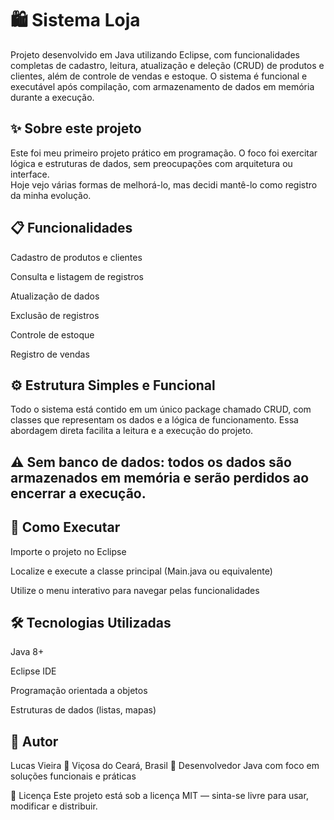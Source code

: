 # 🛍️ Sistema Loja
Projeto desenvolvido em Java utilizando Eclipse, com funcionalidades completas de cadastro, leitura, atualização e deleção (CRUD) de produtos e clientes, além de controle de vendas e estoque. O sistema é funcional e executável após compilação, com armazenamento de dados em memória durante a execução.

## ✨ Sobre este projeto
Este foi meu primeiro projeto prático em programação. O foco foi exercitar lógica e estruturas de dados, sem preocupações com arquitetura ou interface.  
Hoje vejo várias formas de melhorá-lo, mas decidi mantê-lo como registro da minha evolução.

## 📋 Funcionalidades
Cadastro de produtos e clientes

Consulta e listagem de registros

Atualização de dados

Exclusão de registros

Controle de estoque

Registro de vendas

## ⚙️ Estrutura Simples e Funcional
Todo o sistema está contido em um único package chamado CRUD, com classes que representam os dados e a lógica de funcionamento. Essa abordagem direta facilita a leitura e a execução do projeto.

## ⚠️ Sem banco de dados: todos os dados são armazenados em memória e serão perdidos ao encerrar a execução.

## 🚀 Como Executar
Importe o projeto no Eclipse

Localize e execute a classe principal (Main.java ou equivalente)

Utilize o menu interativo para navegar pelas funcionalidades

## 🛠️ Tecnologias Utilizadas
Java 8+

Eclipse IDE

Programação orientada a objetos

Estruturas de dados (listas, mapas)

## 🙋 Autor
Lucas Vieira 📍 Viçosa do Ceará, Brasil 💼 Desenvolvedor Java com foco em soluções funcionais e práticas

📄 Licença
Este projeto está sob a licença MIT — sinta-se livre para usar, modificar e distribuir.
